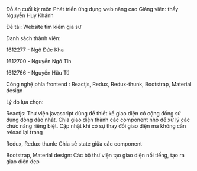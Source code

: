 

Đồ án cuối kỳ môn Phát triển ứng dụng web nâng cao Giảng viên: thầy Nguyễn Huy Khánh

Đề tài: Website tìm kiếm gia sư

Danh sách thành viên:

1612277 - Ngô Đức Kha

1612700 - Nguyễn Ngô Tín

1612766 - Nguyễn Hữu Tú

Công nghệ phía frontend : Reactjs, Redux, Redux-thunk, Bootstrap, Material design

Lý do lựa chọn:

Reactjs: Thư viện javascript dùng để thiết kế giao diện có cộng đồng sử dụng đông đảo nhất. Chia giao diện thành các component nhỏ để xử lý các chức năng riêng biệt. Cập nhật khi có sự thay đổi giao diện mà không cần reload lại trang

Redux, Redux-thunk: Chia sẻ state giữa các component

Bootstrap, Material design: Các bộ thư viện tạo giao diện nổi tiếng, tạo ra giao diện đẹp
